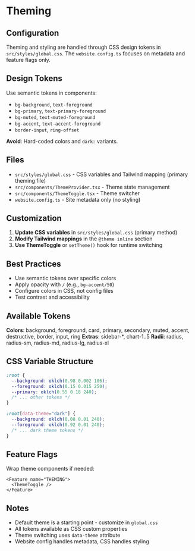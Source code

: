 # Theming

## Configuration

Theming and styling are handled through CSS design tokens in `src/styles/global.css`. The `website.config.ts` focuses on metadata and feature flags only.

## Design Tokens

Use semantic tokens in components:
- `bg-background`, `text-foreground`
- `bg-primary`, `text-primary-foreground`
- `bg-muted`, `text-muted-foreground`
- `bg-accent`, `text-accent-foreground`
- `border-input`, `ring-offset`

**Avoid**: Hard-coded colors and `dark:` variants.

## Files

- `src/styles/global.css` - CSS variables and Tailwind mapping (primary theming file)
- `src/components/ThemeProvider.tsx` - Theme state management
- `src/components/ThemeToggle.tsx` - Theme switcher
- `website.config.ts` - Site metadata only (no styling)

## Customization

1. **Update CSS variables** in `src/styles/global.css` (primary method)
2. **Modify Tailwind mappings** in the `@theme inline` section
3. **Use ThemeToggle** or `setTheme()` hook for runtime switching

## Best Practices

- Use semantic tokens over specific colors
- Apply opacity with `/` (e.g., `bg-accent/50`)
- Configure colors in CSS, not config files
- Test contrast and accessibility

## Available Tokens

**Colors**: background, foreground, card, primary, secondary, muted, accent, destructive, border, input, ring
**Extras**: sidebar-*, chart-1..5
**Radii**: radius, radius-sm, radius-md, radius-lg, radius-xl

## CSS Variable Structure

```css
:root {
  --background: oklch(0.98 0.002 106);
  --foreground: oklch(0.15 0.015 250);
  --primary: oklch(0.55 0.18 240);
  /* ... other tokens */
}

:root[data-theme="dark"] {
  --background: oklch(0.08 0.01 240);
  --foreground: oklch(0.92 0.01 240);
  /* ... dark theme tokens */
}
```

## Feature Flags

Wrap theme components if needed:

```tsx
<Feature name="THEMING">
  <ThemeToggle />
</Feature>
```

## Notes

- Default theme is a starting point - customize in `global.css`
- All tokens available as CSS custom properties
- Theme switching uses `data-theme` attribute
- Website config handles metadata, CSS handles styling